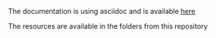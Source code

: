 The documentation is using asciidoc and is available [here](https://htmlpreview.github.io/?https://github.com/ADesprets/datapower-security/blob/master/adoc/datapower-security.html)

The resources are available in the folders from this repository